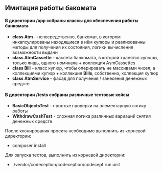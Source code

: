 <h2>Имитация работы бакомата</h2>

<h4>В директории <strong>/app</strong> собраны классы для обеспечения работы банкомата</h4>
<ul>
    <li><strong>class Atm</strong> - непосредственно, банкомат, в котором инкапсулированы находящиеся в нём купюры и реализованны методы для получения их состояния, логики вычисления возможности выдачи</li>
    <li><strong>class AtmCassette</strong> - кассета банкомата, в которой хранятся купюры, только лишь, одного номинала + коллекция AsmCassettes </li>
    <li><strong>class Bill</strong> - класс купюр, чтобы оперировать не массивами чисел, а коллекциями купюр + коллекция <strong>Bills</strong>, собственно, коллекция купюр</li>
    <li><strong>class AtmService</strong> - фасад для получения / занесения денежных средств</li>
</ul>

<h4>В директории <strong>/tests</strong> собраны различные тестовые кейсы</h4>
<ul>
    <li><strong>BasicObjectsTest</strong> - простые проверки на элементарную логику работы</li>
    <li><strong>WithdrawCashTest</strong> - сложная логика различных вариаций снятия денежных средств</li>
</ul>

После клонирования проекта необходимо выполнить из корневой директории:
<ul>
    <li>composer install</li>
</ul>

Для запуска тестов, выполнить из корневой директории:
<ul>
    <li>./vendor/codeception/codeception/codecept run unit</li>
</ul>